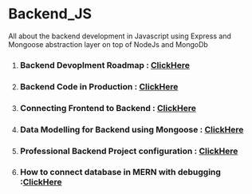 # Backend_JS
All about the backend development in Javascript using Express and Mongoose abstraction layer on top of NodeJs and MongoDb 

1. ### Backend Devoplment Roadmap : [ClickHere](./lec1/README.md)
2. ### Backend Code in Production  : [ClickHere](./lec2/readme.md)
3. ### Connecting Frontend to Backend : [ClickHere](./lec2_1/readme.md)
4. ### Data Modelling for Backend using Mongoose : [ClickHere](./lec4_5/readme.md)
5. ### Professional Backend Project configuration : [ClickHere](./lec6/readme.md)
6. ### How to connect database in MERN with debugging :[ClickHere](./lec7/readme.md)